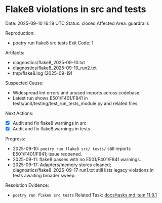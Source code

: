 # Flake8 violations in src and tests
Date: 2025-09-10 16:19 UTC
Status: closed
Affected Area: guardrails

Reproduction:
  - poetry run flake8 src tests
Exit Code: 1

Artifacts:
  - diagnostics/flake8_2025-09-10.txt
  - diagnostics/flake8_2025-09-10_run2.txt
  - tmp/flake8.log (2025-09-19)

Suspected Cause:
  - Widespread lint errors and unused imports across codebase.
  - Latest run shows E501/F401/F841 in tests/unit/testing/test_run_tests_module.py and related files.

Next Actions:
  - [x] Audit and fix flake8 warnings in src
  - [x] Audit and fix flake8 warnings in tests

Progress:
- 2025-09-10: `poetry run flake8 src/ tests/` still reports E501/F401/F841; issue reopened.
- 2025-09-11: flake8 passes with no E501/F401/F841 warnings.
- 2025-09-17: Adapters/memory stores cleaned; diagnostics/flake8_2025-09-17_run1.txt still lists legacy violations in tests awaiting broader sweep.

Resolution Evidence:
  - `poetry run flake8 src tests`
Related Task: [docs/tasks.md item 11.9.1](../docs/tasks.md)
